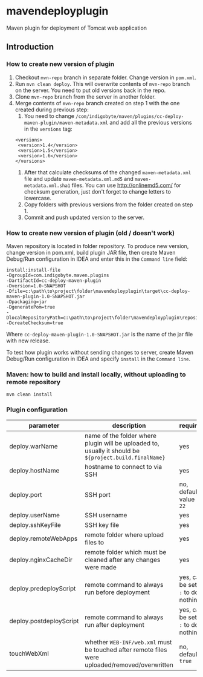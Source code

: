 # mavendeployplugin

Maven plugin for deployment of Tomcat web application

## Introduction

### How to create new version of plugin

1. Checkout `mvn-repo` branch in separate folder.
Change version in `pom.xml`.
1. Run `mvn clean deploy`. This will overwrite contents of `mvn-repo` branch on the server. You need to put old versions 
back in the repo.
1. Clone `mvn-repo` branch from the server in another folder.
1. Merge contents of `mvn-repo` branch created on step 1 with the one created during previous step:
    1. You need to change `/com/indigobyte/maven/plugins/cc-deploy-maven-plugin/maven-metadata.xml` and add all the 
    previous versions in the `versions` tag:
     ```
    <versions>
      <version>1.4</version>
      <version>1.5</version>
      <version>1.6</version>
    </versions>
    ```
    1. After that calculate checksums of the changed `maven-metadata.xml` file and update `maven-metadata.xml.md5` and 
    `maven-metadata.xml.sha1` files. You can use http://onlinemd5.com/ for checksum generation, just don't forget to 
    change letters to lowercase.
    1. Copy folders with previous versions from the folder created on step 1.
    1. Commit and push updated version to the server. 

### How to create new version of plugin (old / doesn't work)

Maven repository is located in folder repository. To produce new version, change version in pom.xml, build plugin
JAR file, then create Maven Debug/Run configuration in IDEA and enter this in the `Command line` field:

    install:install-file
    -DgroupId=com.indigobyte.maven.plugins
    -DartifactId=cc-deploy-maven-plugin
    -Dversion=1.0-SNAPSHOT
    -Dfile=c:\path\to\project\folder\mavendeployplugin\target\cc-deploy-maven-plugin-1.0-SNAPSHOT.jar
    -Dpackaging=jar
    -DgeneratePom=true
    -DlocalRepositoryPath=c:\path\to\project\folder\mavendeployplugin\repository\
    -DcreateChecksum=true

Where `cc-deploy-maven-plugin-1.0-SNAPSHOT.jar` is the name of the jar file with new release.

To test how plugin works without sending changes to server, create Maven Debug/Run configuration in IDEA and
specify `install` in the `Command line`.

### Maven: how to build and install locally, without uploading to remote repository

    mvn clean install
    
### Plugin configuration

|parameter|description|required|
|---|---|---|
|deploy.warName|name of the folder where plugin will be uploaded to, usually it should be `${project.build.finalName}`|yes|
|deploy.hostName|hostname to connect to via SSH|yes|
|deploy.port|SSH port|no, default value is `22`|
|deploy.userName|SSH username|yes|
|deploy.sshKeyFile|SSH key file|yes|
|deploy.remoteWebApps|remote folder where upload files to|yes|
|deploy.nginxCacheDir|remote folder which must be cleaned after any changes were made|yes|
|deploy.predeployScript|remote command to always run before deployment|yes, can be set to `:` to do nothing|
|deploy.postdeployScript|remote command to always run after deployment|yes, can be set to `:` to do nothing|
|touchWebXml|whether `WEB-INF/web.xml` must be touched after remote files were uploaded/removed/overwritten|no, default `true`|
